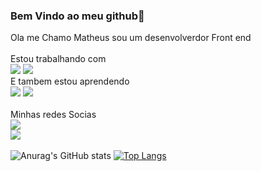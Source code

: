 
### Bem Vindo ao meu github:space_invader:

Ola me Chamo Matheus sou um desenvolverdor Front end
<br>
<br>
 Estou trabalhando com<br>
 <img src="https://img.shields.io/badge/HTML-239120?style=for-the-badge&logo=html5&logoColor=white">
 <img src="https://img.shields.io/badge/CSS-239120?&style=for-the-badge&logo=css3&logoColor=white">
 <br>
 E tambem estou aprendendo<br>
 <img src="https://img.shields.io/badge/JavaScript-323330?style=for-the-badge&logo=javascript&logoColor=F7DF1E">
 <img src="https://img.shields.io/badge/React-20232A?style=for-the-badge&logo=react&logoColor=61DAFB">
 <br>
 <br>
 Minhas redes Socias<br>
 <a href="https://www.instagram.com/matheus_almeida78/"><img src="https://img.shields.io/badge/Instagram-E4405F?style=for-the-badge&logo=instagram&logoColor=white"></a><br>
 <a href="https://www.linkedin.com/in/matheus-almeida-65a86b257/"><img src="https://img.shields.io/badge/LinkedIn-0077B5?style=for-the-badge&logo=linkedin&logoColor=white"></a>
<br>
<br>
![Anurag's GitHub stats](https://github-readme-stats.vercel.app/api?username=Matheus-Almeida78&show_icons=true&theme=transparent)
[![Top Langs](https://github-readme-stats.vercel.app/api/top-langs/?username=Matheus-Almeida78)](https://github.com/anuraghazra/github-readme-stats)
